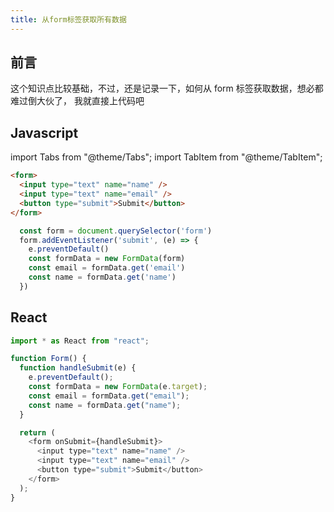```yaml
---
title: 从form标签获取所有数据
---
```


## 前言

这个知识点比较基础，不过，还是记录一下，如何从 form 标签获取数据，想必都难过倒大伙了， 我就直接上代码吧

## Javascript

import Tabs from "@theme/Tabs";
import TabItem from "@theme/TabItem";

<Tabs>
<TabItem value="html" label="html">

```html
<form>
  <input type="text" name="name" />
  <input type="text" name="email" />
  <button type="submit">Submit</button>
</form>
```

</TabItem>
<TabItem value="js" label="javascript">

```js
  const form = document.querySelector('form')
  form.addEventListener('submit', (e) => {
    e.preventDefault()
    const formData = new FormData(form)
    const email = formData.get('email')
    const name = formData.get('name')
  })
```

</TabItem>
</Tabs>

## React

```js
import * as React from "react";

function Form() {
  function handleSubmit(e) {
    e.preventDefault();
    const formData = new FormData(e.target);
    const email = formData.get("email");
    const name = formData.get("name");
  }

  return (
    <form onSubmit={handleSubmit}>
      <input type="text" name="name" />
      <input type="text" name="email" />
      <button type="submit">Submit</button>
    </form>
  );
}
```

